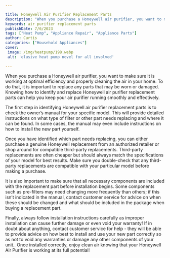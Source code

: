 ```yaml
---

title: Honeywell Air Purifier Replacement Parts
description: "When you purchase a Honeywell air purifier, you want to make sure it is working at optimal efficiency and properly cleaning the ai...scroll on and keep learning"
keywords: air purifier replacement parts
publishDate: 7/6/2023
tags: ["Heat Pump", "Appliance Repair", "Appliance Parts"]
author: Curtis
categories: ["Household Appliances"]
cover: 
 image: /img/heatpump/198.webp
 alt: 'elusive heat pump novel for all involved'

---
```


When you purchase a Honeywell air purifier, you want to make sure it is working at optimal efficiency and properly cleaning the air in your home. To do that, it is important to replace any parts that may be worn or damaged. Knowing how to identify and replace Honeywell air purifier replacement parts can help you keep your air purifier running smoothly and effectively. 

The first step in identifying Honeywell air purifier replacement parts is to check the owner’s manual for your specific model. This will provide detailed instructions on what type of filter or other part needs replacing and where it can be found. In some cases, the manual may even include instructions on how to install the new part yourself. 

Once you have identified which part needs replacing, you can either purchase a genuine Honeywell replacement from an authorized retailer or shop around for compatible third-party replacements. Third-party replacements are often cheaper but should always match the specifications of your model for best results. Make sure you double-check that any third-party replacements are compatible with your particular model before making a purchase. 

It is also important to make sure that all necessary components are included with the replacement part before installation begins. Some components such as pre-filters may need changing more frequently than others; if this isn’t indicated in the manual, contact customer service for advice on when these should be changed and what should be included in the package when buying a replacement part. 

Finally, always follow installation instructions carefully as improper installation can cause further damage or even void your warranty! If in doubt about anything, contact customer service for help - they will be able to provide advice on how best to install and use your new part correctly so as not to void any warranties or damage any other components of your unit.. Once installed correctly, enjoy clean air knowing that your Honeywell Air Purifier is working at its full potential!
